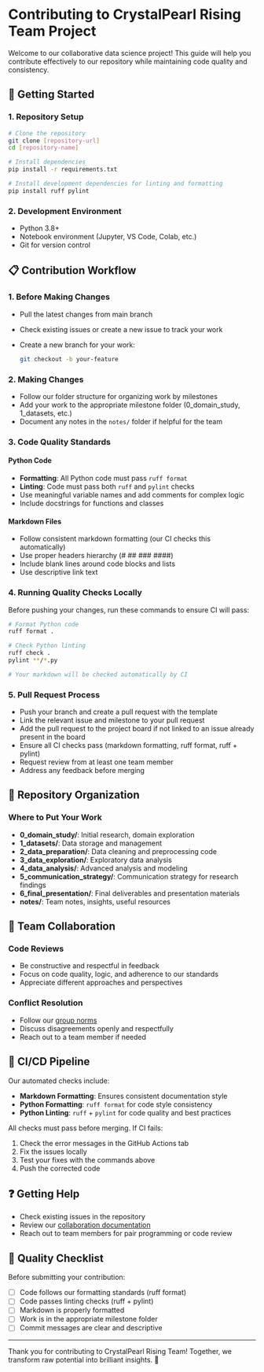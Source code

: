 # Contributing to CrystalPearl Rising Team Project

Welcome to our collaborative data science project! This guide will help you
contribute effectively to our repository while maintaining code quality and consistency.

## 🚀 Getting Started

### 1. Repository Setup

```bash
# Clone the repository
git clone [repository-url]
cd [repository-name]

# Install dependencies
pip install -r requirements.txt

# Install development dependencies for linting and formatting
pip install ruff pylint
```

### 2. Development Environment

- Python 3.8+
- Notebook environment (Jupyter, VS Code, Colab, etc.)
- Git for version control

## 📋 Contribution Workflow

### 1. Before Making Changes

- Pull the latest changes from main branch
- Check existing issues or create a new issue to track your work
- Create a new branch for your work:

  ```bash
  git checkout -b your-feature
  ```

### 2. Making Changes

- Follow our folder structure for organizing work by milestones
- Add your work to the appropriate milestone folder (0_domain_study, 1_datasets,
etc.)
- Document any notes in the `notes/` folder if helpful for the team

### 3. Code Quality Standards

#### Python Code

- **Formatting**: All Python code must pass `ruff format`
- **Linting**: Code must pass both `ruff` and `pylint` checks
- Use meaningful variable names and add comments for complex logic
- Include docstrings for functions and classes

#### Markdown Files

- Follow consistent markdown formatting (our CI checks this automatically)
- Use proper headers hierarchy (# ## ### ####)
- Include blank lines around code blocks and lists
- Use descriptive link text

### 4. Running Quality Checks Locally

Before pushing your changes, run these commands to ensure CI will pass:

```bash
# Format Python code
ruff format .

# Check Python linting
ruff check .
pylint **/*.py

# Your markdown will be checked automatically by CI
```

### 5. Pull Request Process

- Push your branch and create a pull request with the template
- Link the relevant issue and milestone to your pull request
- Add the pull request to the project board if not linked to an issue already
present in the board
- Ensure all CI checks pass (markdown formatting, ruff format, ruff + pylint)
- Request review from at least one team member
- Address any feedback before merging

## 📁 Repository Organization

### Where to Put Your Work

- **0_domain_study/**: Initial research, domain exploration
- **1_datasets/**: Data storage and management
- **2_data_preparation/**: Data cleaning and preprocessing code
- **3_data_exploration/**: Exploratory data analysis
- **4_data_analysis/**: Advanced analysis and modeling
- **5_communication_strategy/**: Communication strategy for research findings
- **6_final_presentation/**: Final deliverables and presentation materials
- **notes/**: Team notes, insights, useful resources

## 🤝 Team Collaboration

### Code Reviews

- Be constructive and respectful in feedback
- Focus on code quality, logic, and adherence to our standards
- Appreciate different approaches and perspectives

### Conflict Resolution

- Follow our [group norms](collaboration/group-norms.md)
- Discuss disagreements openly and respectfully
- Reach out to a team member if needed

## 🔧 CI/CD Pipeline

Our automated checks include:

- **Markdown Formatting**: Ensures consistent documentation style
- **Python Formatting**: `ruff format` for code style consistency
- **Python Linting**: `ruff` + `pylint` for code quality and best practices

All checks must pass before merging. If CI fails:

1. Check the error messages in the GitHub Actions tab
2. Fix the issues locally
3. Test your fixes with the commands above
4. Push the corrected code

## ❓ Getting Help

- Check existing issues in the repository
- Review our [collaboration documentation](collaboration/)
- Reach out to team members for pair programming or code review

## 🎯 Quality Checklist

Before submitting your contribution:

- [ ] Code follows our formatting standards (ruff format)
- [ ] Code passes linting checks (ruff + pylint)
- [ ] Markdown is properly formatted
- [ ] Work is in the appropriate milestone folder
- [ ] Commit messages are clear and descriptive

---

Thank you for contributing to CrystalPearl Rising Team! Together, we transform
raw potential into brilliant insights. 💎
